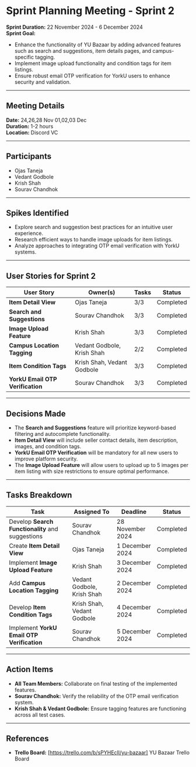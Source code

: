 # Sprint Planning Meeting - Sprint 2

**Sprint Duration:** 22 November 2024 - 6 December 2024  
**Sprint Goal:**  
- Enhance the functionality of YU Bazaar by adding advanced features such as search and suggestions, item details pages, and campus-specific tagging.  
- Implement image upload functionality and condition tags for item listings.  
- Ensure robust email OTP verification for YorkU users to enhance security and validation.  

---

## Meeting Details  
**Date:** 24,26,28 Nov 01,02,03 Dec  
**Duration:** 1-2 hours  
**Location:** Discord VC  

---

## Participants  
- Ojas Taneja  
- Vedant Godbole  
- Krish Shah  
- Sourav Chandhok  

---

## Spikes Identified  
- Explore search and suggestion best practices for an intuitive user experience.  
- Research efficient ways to handle image uploads for item listings.  
- Analyze approaches to integrating OTP email verification with YorkU systems.  

---

## User Stories for Sprint 2  

| **User Story**                | **Owner(s)**          | **Tasks** | **Status** |  
|-------------------------------|-----------------------|-----------|------------|  
| **Item Detail View**          | Ojas Taneja           | 3/3       | Completed  |  
| **Search and Suggestions**    | Sourav Chandhok       | 3/3       | Completed  |  
| **Image Upload Feature**      | Krish Shah            | 3/3       | Completed  |  
| **Campus Location Tagging**   | Vedant Godbole, Krish Shah | 2/2       | Completed  |  
| **Item Condition Tags**       | Krish Shah, Vedant Godbole | 3/3       | Completed  |  
| **YorkU Email OTP Verification** | Sourav Chandhok     | 3/3       | Completed  |  

---

## Decisions Made  
- The **Search and Suggestions** feature will prioritize keyword-based filtering and autocomplete functionality.  
- **Item Detail View** will include seller contact details, item description, images, and condition tags.  
- **YorkU Email OTP Verification** will be mandatory for all new users to improve platform security.  
- The **Image Upload Feature** will allow users to upload up to 5 images per item listing with size restrictions to ensure optimal performance.  

---

## Tasks Breakdown  

| **Task**                        | **Assigned To**    | **Deadline**      | **Status**       |  
|----------------------------------|--------------------|-------------------|------------------|  
| Develop **Search Functionality** and suggestions | Sourav Chandhok | 28 November 2024  | Completed      |  
| Create **Item Detail View**       | Ojas Taneja        | 1 December 2024   | Completed      |  
| Implement **Image Upload Feature**| Krish Shah         | 3 December 2024   | Completed      |  
| Add **Campus Location Tagging**   | Vedant Godbole, Krish Shah | 2 December 2024 | Completed      |  
| Develop **Item Condition Tags**   | Krish Shah, Vedant Godbole | 4 December 2024 | Completed      |  
| Implement **YorkU Email OTP Verification** | Sourav Chandhok | 5 December 2024 | Completed      |  

---

## Action Items  
- **All Team Members:** Collaborate on final testing of the implemented features.  
- **Sourav Chandhok:** Verify the reliability of the OTP email verification system.  
- **Krish Shah & Vedant Godbole:** Ensure tagging features are functioning across all test cases.  

---

## References  
- **Trello Board:** [https://trello.com/b/sPYHEcIl/yu-bazaar] YU Bazaar Trello Board  
